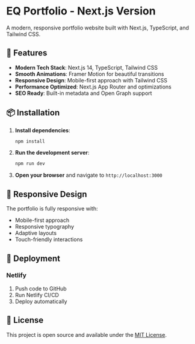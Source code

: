 # EQ Portfolio - Next.js Version

A modern, responsive portfolio website built with Next.js, TypeScript, and Tailwind CSS.

## 🚀 Features

- **Modern Tech Stack**: Next.js 14, TypeScript, Tailwind CSS
- **Smooth Animations**: Framer Motion for beautiful transitions
- **Responsive Design**: Mobile-first approach with Tailwind CSS
- **Performance Optimized**: Next.js App Router and optimizations
- **SEO Ready**: Built-in metadata and Open Graph support

## 📦 Installation

1. **Install dependencies**:
   ```bash
   npm install
   ```

2. **Run the development server**:
   ```bash
   npm run dev
   ```

3. **Open your browser** and navigate to `http://localhost:3000`

## 📱 Responsive Design

The portfolio is fully responsive with:
- Mobile-first approach
- Responsive typography
- Adaptive layouts
- Touch-friendly interactions

## 🚀 Deployment

### Netlify
1. Push code to GitHub
2. Run Netlify CI/CD
3. Deploy automatically

## 📄 License

This project is open source and available under the [MIT License](LICENSE).
